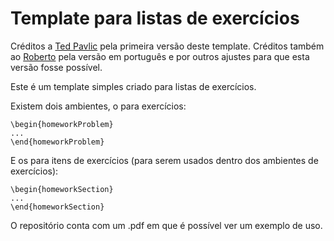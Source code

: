 
# Template para listas de exercícios

Créditos a [Ted Pavlic](http://www.tedpavlic.com) pela primeira versão deste template. Créditos também ao [Roberto](https://github.com/robertomest) pela versão em português e por outros ajustes para que esta versão fosse possível. 

Este é um template simples criado para listas de exercícios.

Existem dois ambientes, o para exercícios:

    \begin{homeworkProblem}
    ...
    \end{homeworkProblem}
    
E os para itens de exercícios (para serem usados dentro dos ambientes de exercícios):

    \begin{homeworkSection}
    ...
    \end{homeworkSection}

O repositório conta com um .pdf em que é possível ver um exemplo de uso.

